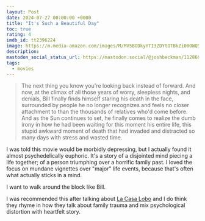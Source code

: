 ```yaml
---
layout: Post
date: 2024-07-27 00:00:00 +0000
title: "It's Such a Beautiful Day"
toc: true
rating: 4
imdb_id: tt2396224
image: https://m.media-amazon.com/images/M/MV5BODkyYTI3ZDYtOTBkZi00OWQ5LThlNTUtY2ZmZjdmYTU5ZGI3XkEyXkFqcGdeQXVyMjM5NDU5ODY@._V1_SX300.jpg
description: 
mastodon_social_status_url: https://mastodon.social/@joshbeckman/112868208003386134
tags: 
  - movies
---
```


> The next thing you know you're looking back instead of forward. And now, at the climax of all those years of worry, sleepless nights, and denials, Bill finally finds himself staring his death in the face, surrounded by people he no longer recognizes and feels no closer attachment to than the thousands of relatives who'd come before. And as the Sun continues to set, he finally comes to realize the dumb irony in how he had been waiting for this moment his entire life, this stupid awkward moment of death that had invaded and distracted so many days with stress and wasted time.

I was told this movie would be morbidly depressing, but I actually found it almost psychedelically euphoric. It's a story of a disjointed mind piecing a life together; of a person triumphing over a horrific family past. I loved the focus on mundane vignettes over "major" life events, because that's often what actually sticks in a mind. 

I want to walk around the block like Bill.

I was recommended this after talking about [La Casa Lobo](https://www.joshbeckman.org/blog/watching/la-casa-lobo) and I do think they rhyme in how they talk about family trauma and mix psychological distortion with heartfelt story.
